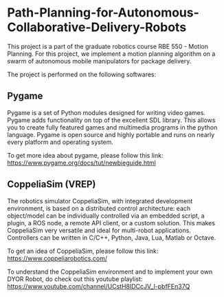 # Path-Planning-for-Autonomous-Collaborative-Delivery-Robots

This project is a part of the graduate robotics course RBE 550 - Motion Planning. For this project, we implement a motion planning algorithm on a swarm of autonomous mobile manipulators for package delivery.

The project is performed on the following softwares:

## Pygame
Pygame is a set of Python modules designed for writing video games. Pygame adds functionality on top of the excellent SDL library. This allows you to create fully featured games and multimedia programs in the python language. Pygame is open source and highly portable and runs on nearly every platform and operating system.

To get more idea about pygame, please follow this link: https://www.pygame.org/docs/tut/newbieguide.html

## CoppeliaSim (VREP)
The robotics simulator CoppeliaSim, with integrated development environment, is based on a distributed control architecture: each object/model can be individually controlled via an embedded script, a plugin, a ROS node, a remote API client, or a custom solution. This makes CoppeliaSim very versatile and ideal for multi-robot applications. Controllers can be written in C/C++, Python, Java, Lua, Matlab or Octave.

To get an idea of CoppeliaSim, please follow this link: https://www.coppeliarobotics.com/

To understand the CoppeliaSim environment and to implement your own DYOR Robot, do check out this youtube playlist: https://www.youtube.com/channel/UCstH8IDCcJV_l-pbfFEn37Q
